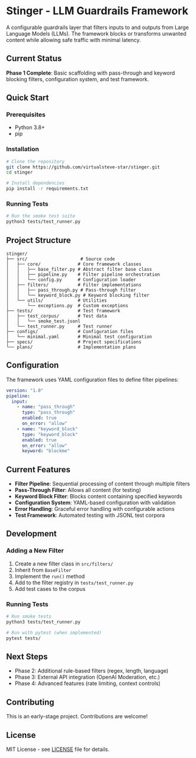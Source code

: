 # Stinger - LLM Guardrails Framework

A configurable guardrails layer that filters inputs to and outputs from Large Language Models (LLMs). The framework blocks or transforms unwanted content while allowing safe traffic with minimal latency.

## Current Status

**Phase 1 Complete**: Basic scaffolding with pass-through and keyword blocking filters, configuration system, and test framework.

## Quick Start

### Prerequisites
- Python 3.8+
- pip

### Installation
```bash
# Clone the repository
git clone https://github.com/virtualsteve-star/stinger.git
cd stinger

# Install dependencies
pip install -r requirements.txt
```

### Running Tests
```bash
# Run the smoke test suite
python3 tests/test_runner.py
```

## Project Structure

```
stinger/
├── src/                    # Source code
│   ├── core/              # Core framework classes
│   │   ├── base_filter.py # Abstract filter base class
│   │   ├── pipeline.py    # Filter pipeline orchestration
│   │   └── config.py      # Configuration loader
│   ├── filters/           # Filter implementations
│   │   ├── pass_through.py # Pass-through filter
│   │   └── keyword_block.py # Keyword blocking filter
│   └── utils/             # Utilities
│       └── exceptions.py  # Custom exceptions
├── tests/                 # Test framework
│   ├── test_corpus/       # Test data
│   │   └── smoke_test.jsonl
│   └── test_runner.py     # Test runner
├── configs/               # Configuration files
│   └── minimal.yaml       # Minimal test configuration
├── specs/                 # Project specifications
└── plans/                 # Implementation plans
```

## Configuration

The framework uses YAML configuration files to define filter pipelines:

```yaml
version: "1.0"
pipeline:
  input:
    - name: "pass_through"
      type: "pass_through"
      enabled: true
      on_error: "allow"
    - name: "keyword_block"
      type: "keyword_block"
      enabled: true
      on_error: "allow"
      keyword: "blockme"
```

## Current Features

- **Filter Pipeline**: Sequential processing of content through multiple filters
- **Pass-Through Filter**: Allows all content (for testing)
- **Keyword Block Filter**: Blocks content containing specified keywords
- **Configuration System**: YAML-based configuration with validation
- **Error Handling**: Graceful error handling with configurable actions
- **Test Framework**: Automated testing with JSONL test corpora

## Development

### Adding a New Filter

1. Create a new filter class in `src/filters/`
2. Inherit from `BaseFilter`
3. Implement the `run()` method
4. Add to the filter registry in `tests/test_runner.py`
5. Add test cases to the corpus

### Running Tests

```bash
# Run smoke tests
python3 tests/test_runner.py

# Run with pytest (when implemented)
pytest tests/
```

## Next Steps

- Phase 2: Additional rule-based filters (regex, length, language)
- Phase 3: External API integration (OpenAI Moderation, etc.)
- Phase 4: Advanced features (rate limiting, context controls)

## Contributing

This is an early-stage project. Contributions are welcome!

## License

MIT License - see [LICENSE](LICENSE) file for details. 